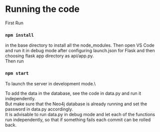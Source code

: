 # Running the code

First Run

### `npm install`

in the base directory to install all the node_modules. Then open VS Code and run it in debug mode after configuring launch.json for Flask
and then choosing flask app directory as api/app.py.\
Then run

### `npm start`

To launch the server in development mode.\

To add the data in the database, see the code in data.py and run it independently.\
But make sure that the Neo4j database is already running and set the password in data.py accordingly.\
It is advisable to run data.py in debug mode and let each of the functions run independently, so that if something fails each commit can be rolled back.